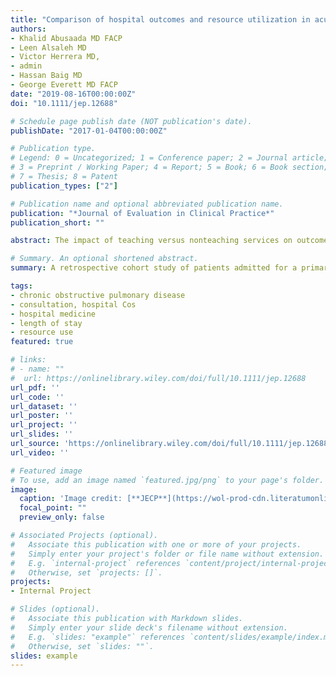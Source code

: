 ```yaml
---
title: "Comparison of hospital outcomes and resource utilization in acute COPD exacerbation patients managed by teaching versus non-teaching services in a community hospital"
authors:
- Khalid Abusaada MD FACP
- Leen Alsaleh MD
- Victor Herrera MD,
- admin 
- Hassan Baig MD
- George Everett MD FACP
date: "2019-08-16T00:00:00Z"
doi: "10.1111/jep.12688"

# Schedule page publish date (NOT publication's date).
publishDate: "2017-01-04T00:00:00Z"

# Publication type.
# Legend: 0 = Uncategorized; 1 = Conference paper; 2 = Journal article;
# 3 = Preprint / Working Paper; 4 = Report; 5 = Book; 6 = Book section;
# 7 = Thesis; 8 = Patent
publication_types: ["2"]

# Publication name and optional abbreviated publication name.
publication: "*Journal of Evaluation in Clinical Practice*"
publication_short: ""

abstract: The impact of teaching versus nonteaching services on outcomes and resource use in patients with acute exacerbation of chronic obstructive pulmonary disease (AECOPD) is unknown. The aim of the study is to evaluate the impact of an internal medicine teaching service compared to a nonteaching service on outcomes and resource use in patients admitted with AECOPD in a community teaching hospital.

# Summary. An optional shortened abstract.
summary: A retrospective cohort study of patients admitted for a primary diagnosis of chronic obstructive pulmonary disease exacerbation to Florida Hospital Orlando, a large community teaching hospital, between January 1, 2011, and December 31, 2014. Data were extracted from Premier administrative database. Risk adjusted length of stay (LOS), cost of hospitalization, 30‐day readmissions, and mortality rate were measured. Risk adjustment for outcomes was based on Premier CareScience methodology.

tags:
- chronic obstructive pulmonary disease
- consultation, hospital Cos
- hospital medicine
- length of stay
- resource use
featured: true

# links:
# - name: ""
#  url: https://onlinelibrary.wiley.com/doi/full/10.1111/jep.12688
url_pdf: ''
url_code: ''
url_dataset: ''
url_poster: ''
url_project: ''
url_slides: ''
url_source: 'https://onlinelibrary.wiley.com/doi/full/10.1111/jep.12688'
url_video: ''

# Featured image
# To use, add an image named `featured.jpg/png` to your page's folder. 
image:
  caption: 'Image credit: [**JECP**](https://wol-prod-cdn.literatumonline.com/cms/attachment/957426cc-79bb-4bcc-a741-fa1a46708e37/jep.2017.23.issue-3.cover.gif)'
  focal_point: ""
  preview_only: false

# Associated Projects (optional).
#   Associate this publication with one or more of your projects.
#   Simply enter your project's folder or file name without extension.
#   E.g. `internal-project` references `content/project/internal-project/index.md`.
#   Otherwise, set `projects: []`.
projects: 
- Internal Project

# Slides (optional).
#   Associate this publication with Markdown slides.
#   Simply enter your slide deck's filename without extension.
#   E.g. `slides: "example"` references `content/slides/example/index.md`.
#   Otherwise, set `slides: ""`.
slides: example
---
```


